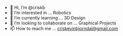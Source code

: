 - 👋 Hi, I’m @criskb
- 👀 I’m interested in ... Robotics
- 🌱 I’m currently learning ... 3D Design
- 💞️ I’m looking to collaborate on ... Graphical Projects
- 📫 How to reach me ... criskevinbjorndal@gmail.com

<!---
criskb/criskb is a ✨ special ✨ repository because its `README.md` (this file) appears on your GitHub profile.
You can click the Preview link to take a look at your changes.
--->
